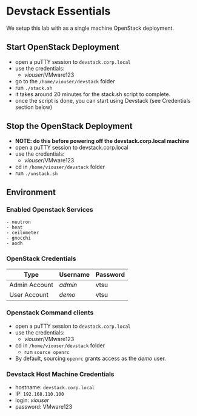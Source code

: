 # Devstack Essentials

We setup this lab with as a single machine OpenStack deployment.

## Start OpenStack Deployment
- open a puTTY session to `devstack.corp.local`
- use the credentials:
	- _viouser_/VMware123
- go to the `/home/viouser/devstack` folder
- run `./stack.sh`
- it takes around 20 minutes for the stack.sh script to complete.
- once the script is done, you can start using Devstack (see Credentials section below)

## Stop the OpenStack Deployment
- **NOTE: do this before powering off the devstack.corp.local machine**
- open a puTTY session to devstack.corp.local
- use the credentials:
	- _viouser_/VMware123
- cd in `/home/viouser/devstack` folder
- run `./unstack.sh`


## Environment
### Enabled Openstack Services
	- neutron
	- heat
	- ceilometer
	- gnocchi
	- aodh

### OpenStack Credentials
| Type | Username | Password |
| --- | --- | --- |
| Admin Account | _admin_ | vtsu
| User Account | _demo_ | vtsu

### Openstack Command clients
- open a puTTY session to `devstack.corp.local`
- use the credentials:
  - _viouser_/VMware123
- cd in `/home/viouser/devstack` folder
  - run `source openrc`
- By default, sourcing `openrc` grants access as the _demo_ user.

### Devstack Host Machine Credentials
- hostname: `devstack.corp.local`
- IP: `192.168.110.100`
- login: _viouser_
- password: VMware123
